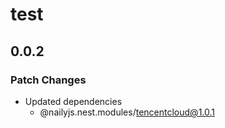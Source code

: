 # test

## 0.0.2

### Patch Changes

- Updated dependencies
  - @nailyjs.nest.modules/tencentcloud@1.0.1
